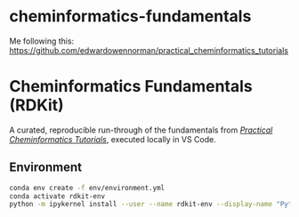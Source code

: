 # cheminformatics-fundamentals
Me following this: https://github.com/edwardowennorman/practical_cheminformatics_tutorials

# Cheminformatics Fundamentals (RDKit)

A curated, reproducible run-through of the fundamentals from *[Practical Cheminformatics Tutorials](https://github.com/PatWalters/practical_cheminformatics_tutorials)*, executed locally in VS Code.

## Environment

```bash
conda env create -f env/environment.yml
conda activate rdkit-env
python -m ipykernel install --user --name rdkit-env --display-name "Python (rdkit-env)"
